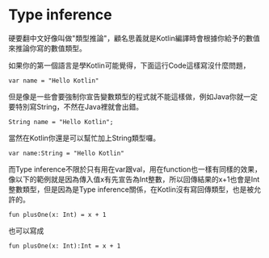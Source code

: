 # Type inference

硬要翻中文好像叫做"類型推論"，顧名思義就是Kotlin編譯時會根據你給予的數值來推論你寫的數值類型。

如果你的第一個語言是學Kotlin可能覺得，下面這行Code這樣寫沒什麼問題，
```
var name = "Hello Kotlin"
```
但是像是一些會要強制你宣告變數類型的程式就不能這樣做，例如Java你就一定要特別寫String，不然在Java裡就會出錯。
```
String name = "Hello Kotlin";
```


當然在Kotlin你還是可以幫忙加上String類型囉。
```
var name:String = "Hello Kotlin"
```
而Type inference不限於只有用在var跟val，用在function也一樣有同樣的效果，像以下的範例就是因為傳入值x有先宣告為Int整數，所以回傳結果的x+1也會是Int整數類型，但是因為是Type inference關係，在Kotlin沒有寫回傳類型，也是被允許的。
```
fun plusOne(x: Int) = x + 1
```
也可以寫成
```
fun plusOne(x: Int):Int = x + 1
```
